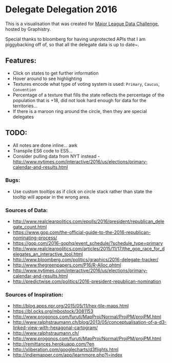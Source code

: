 # Delegate Delegation 2016
This is a visualisation that was created for [Major League Data Challenge](http://www.majorleaguedatachallenge.com/), hosted by Graphistry.

Special thanks to bloomberg for having unprotected APIs that I am piggybacking off of, so that all the delegate data is up to date~.

## Features:
* Click on states to get further information
* Hover around to see highlighting
* Textures encode what type of voting system is used: `Primary`, `Caucus`, `Convention`
* Percentage of a texture that fills the state reflects the percentage of the population that is +18, did not look hard enough for data for the territories...
* If there is a maroon ring around the circle, then they are special delegates


## TODO:
* All notes are done inline... awk
* Transpile ES6 code to ES5...
* Consider pulling data from NYT instead - http://www.nytimes.com/interactive/2016/us/elections/primary-calendar-and-results.html

### Bugs:
* Use custom tooltips as if click on circle stack rather than state the tooltip will appear in the wrong area.

### Sources of Data:
* http://www.realclearpolitics.com/epolls/2016/president/republican_delegate_count.html
* https://www.gop.com/the-official-guide-to-the-2016-republican-nominating-process/
* https://gop.com/2016-gophq/event_schedule/?schedule_type=primary
* http://www.realclearpolitics.com/articles/2015/11/17/the_gop_race_for_delegates_an_interactive_tool.html
* http://www.bloomberg.com/politics/graphics/2016-delegate-tracker/
* http://www.thegreenpapers.com/P16/R-Alloc.phtml
* http://www.nytimes.com/interactive/2016/us/elections/primary-calendar-and-results.html
* http://predictwise.com/politics/2016-president-republican-nomination

### Sources of Inspiration:
* http://blog.apps.npr.org/2015/05/11/hex-tile-maps.html
* https://bl.ocks.org/mbostock/3081153
* http://www.progonos.com/furuti/MapProj/Normal/ProjPM/projPM.html
* http://www.ralphstraumann.ch/blog/2013/05/conceptualisation-of-a-d3-linked-view-with-hexagonal-cartogram/
* http://www.ralphstraumann.ch/
* http://www.progonos.com/furuti/MapProj/Normal/ProjPM/projPM.html
* http://remittances.herokuapp.com/?en
* http://xliberation.com/googlecharts/d3flights.html
* http://indiemapper.com/app/learnmore.php?l=index
